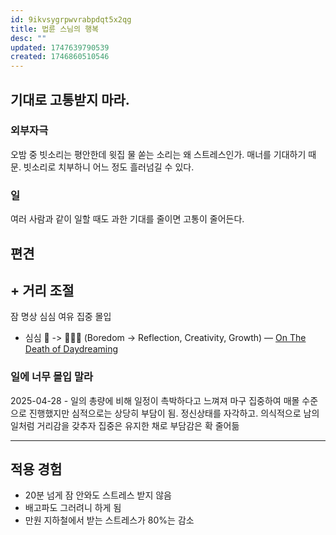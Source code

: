 ```yaml
---
id: 9ikvsygrpwvrabpdqt5x2qg
title: 법륜 스님의 행복
desc: ""
updated: 1747639790539
created: 1746860510546
---
```


## 기대로 고통받지 마라.

### 외부자극

오밤 중 빗소리는 평안한데
윗집 물 쏟는 소리는 왜 스트레스인가.
매너를 기대하기 때문.
빗소리로 치부하니 어느 정도 흘러넘길 수 있다.

### 일

여러 사람과 같이 일할 때도 과한 기대를 줄이면 고통이 줄어든다.

## 편견

## \+ 거리 조절

잠 명상 심심 여유 집중 몰입

- 심심 🥱 -> 🤔💡🌱 (Boredom -> Reflection, Creativity, Growth) — [On The Death of Daydreaming](https://www.afterbabel.com/p/on-the-death-of-daydreaming)

### 일에 너무 몰입 말라

2025-04-28 - 일의 총량에 비해 일정이 촉박하다고 느껴져 마구 집중하여 매몰 수준으로 진행했지만 심적으로는 상당히 부담이 됨.
정신상태를 자각하고. 의식적으로 남의 일처럼 거리감을 갖추자 집중은 유지한 채로 부담감은 확 줄어듦

---

## 적용 경험

- 20분 넘게 잠 안와도 스트레스 받지 않음
- 배고파도 그러려니 하게 됨
- 만원 지하철에서 받는 스트레스가 80%는 감소
